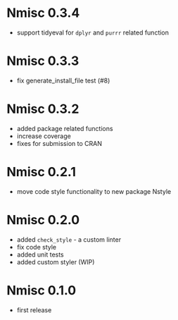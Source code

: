# Nmisc 0.3.4

- support tidyeval for `dplyr` and `purrr` related function


# Nmisc 0.3.3

- fix generate_install_file test (#8)


# Nmisc 0.3.2

- added package related functions
- increase coverage
- fixes for submission to CRAN


# Nmisc 0.2.1

- move code style functionality to new package Nstyle


# Nmisc 0.2.0

- added `check_style` - a custom linter
- fix code style
- added unit tests
- added custom styler (WIP)


# Nmisc 0.1.0

- first release
